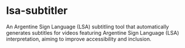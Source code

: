 # lsa-subtitler
An Argentine Sign Language (LSA) subtitling tool that automatically generates subtitles for videos featuring Argentine Sign Language (LSA) interpretation, aiming to improve accessibility and inclusion.
